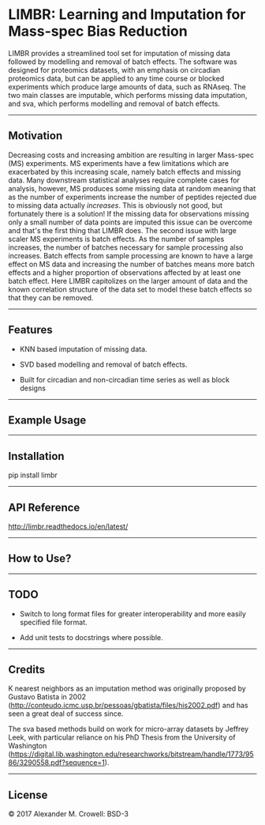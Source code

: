 LIMBR: Learning and Imputation for Mass-spec Bias Reduction
===========================================================

LIMBR provides a streamlined tool set for imputation of missing data followed by modelling and removal of batch effects.  The software was designed for proteomics datasets, with an emphasis on circadian 
proteomics data, but can be applied to any time course or blocked experiments which produce large amounts of data, such as RNAseq. The two main classes are imputable, which performs missing data imputation, and sva, which performs 
modelling and removal of batch effects.

----------
Motivation
----------

Decreasing costs and increasing ambition are resulting in larger Mass-spec (MS) experiments.  MS experiments have a few limitations which are exacerbated by this increasing scale, namely batch effects and missing data.  Many 
downstream statistical analyses require complete cases for analysis, however, MS produces some missing data at random meaning that as the number of experiments increase the number of peptides rejected due to missing data actually 
*increases*.  This is obviously not good, but fortunately there is a solution!  If the missing data for observations missing only a small number of data points are imputed this issue can be overcome and that's the first thing that 
LIMBR does.  The second issue with large scaler MS experiments is batch effects.  As the number of samples increases, the number of batches necessary for sample processing also increases.  Batch effects from sample processing are 
known to have a large effect on MS data and increasing the number of batches means more batch effects and a higher proportion of observations affected by at least one batch effect.  Here LIMBR capitolizes on the larger amount of 
data and the known correlation structure of the data set to model these batch effects so that they can be removed.

--------
Features
--------

* KNN based imputation of missing data.

* SVD based modelling and removal of batch effects.

* Built for circadian and non-circadian time series as well as block designs

-------------
Example Usage
-------------

------------
Installation
------------

pip install limbr

-------------
API Reference
-------------

http://limbr.readthedocs.io/en/latest/

-----------
How to Use?
-----------

----
TODO
----

* Switch to long format files for greater interoperability and more easily specified file format.

* Add unit tests to docstrings where possible.

-------
Credits
-------

K nearest neighbors as an imputation method was originally proposed by Gustavo Batista in 2002 (http://conteudo.icmc.usp.br/pessoas/gbatista/files/his2002.pdf) and has seen a great deal of success since.

The sva based methods build on work for micro-array datasets by Jeffrey Leek, with particular reliance on his PhD Thesis from the University of Washington (https://digital.lib.washington.edu/researchworks/bitstream/handle/1773/9586/3290558.pdf?sequence=1).

-------
License
-------

© 2017 Alexander M. Crowell: BSD-3
